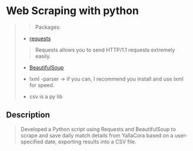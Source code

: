 # Web Scraping with python

>
>> Packages:
>
> * [requests](https://pypi.org/project/requests/)
>
>> Requests allows you to send HTTP/1.1 requests extremely easily.
>
> * [BeautifulSoup](https://beautiful-soup-4.readthedocs.io/en/latest/)
>
> * lxml -parser ->  if you can, I recommend you install and use lxml for speed.
>
> * csv is a py lib
>

## Description

> Developed a Python script using Requests and BeautifulSoup to scrape and save daily match details from YallaCora based on a user-specified date, exporting results into a CSV file.
